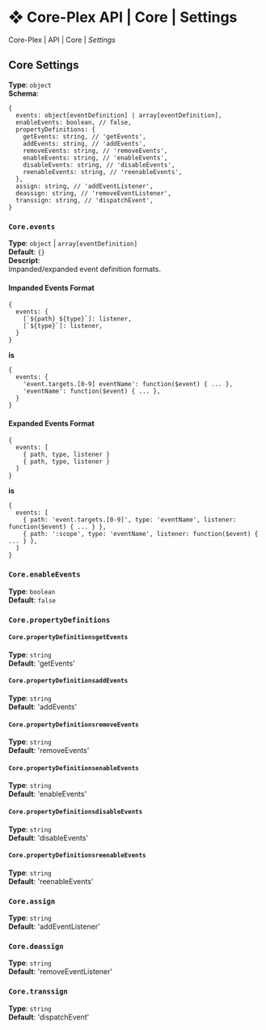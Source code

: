 # ❖ Core-Plex API \| Core \| Settings
Core-Plex \| API \| Core \| *Settings*  

## Core Settings
**Type**: `object`  
**Schema**:  
```
{
  events: object[eventDefinition] | array[eventDefinition],
  enableEvents: boolean, // false,
  propertyDefinitions: {
    getEvents: string, // 'getEvents',
    addEvents: string, // 'addEvents',
    removeEvents: string, // 'removeEvents',
    enableEvents: string, // 'enableEvents',
    disableEvents: string, // 'disableEvents',
    reenableEvents: string, // 'reenableEvents',
  },
  assign: string, // 'addEventListener', 
  deassign: string, // 'removeEventListener', 
  transsign: string, // 'dispatchEvent',
}
```

### `Core.events`
**Type**: `object` \| `array[eventDefinition]`  
**Default**: `{}`  
**Descript**:  
Impanded/expanded event definition formats.  
#### Impanded Events Format
```
{
  events: {
    [`${path} ${type}`]: listener,
    [`${type}`]: listener,
  }
}
```
**is**  
```
{
  events: {
    'event.targets.[0-9] eventName': function($event) { ... },
    'eventName': function($event) { ... },
  }
}
```
#### Expanded Events Format
```
{
  events: [
    { path, type, listener }
    { path, type, listener }
  ]
}
```
**is**
```
{
  events: [
    { path: 'event.targets.[0-9]', type: 'eventName', listener: function($event) { ... } },
    { path: ':scope', type: 'eventName', listener: function($event) { ... } },
  ]
}
```
### `Core.enableEvents`
**Type**: `boolean`  
**Default**: `false`  

### `Core.propertyDefinitions`
#### `Core.propertyDefinitionsgetEvents`
**Type**: `string`  
**Default**: 'getEvents'  
#### `Core.propertyDefinitionsaddEvents`
**Type**: `string`  
**Default**: 'addEvents'  
#### `Core.propertyDefinitionsremoveEvents`
**Type**: `string`  
**Default**: 'removeEvents'  
#### `Core.propertyDefinitionsenableEvents`
**Type**: `string`  
**Default**: 'enableEvents'  
#### `Core.propertyDefinitionsdisableEvents`
**Type**: `string`  
**Default**: 'disableEvents'  
#### `Core.propertyDefinitionsreenableEvents`
**Type**: `string`  
**Default**: 'reenableEvents'  
### `Core.assign`
**Type**: `string`  
**Default**: 'addEventListener'  
### `Core.deassign`
**Type**: `string`  
**Default**: 'removeEventListener'  
### `Core.transsign`
**Type**: `string`  
**Default**: 'dispatchEvent'  
